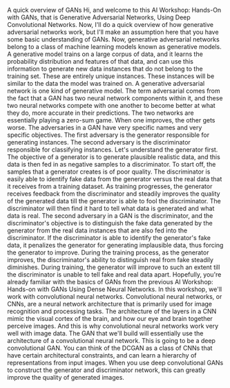 A quick overview of GANs
Hi, and welcome to this AI Workshop: Hands-On with GANs, that is Generative Adversarial Networks, Using Deep Convolutional Networks. Now, I'll do a quick overview of how generative adversarial networks work, but I'll make an assumption here that you have some basic understanding of GANs. Now, generative adversarial networks belong to a class of machine learning models known as generative models. A generative model trains on a large corpus of data, and it learns the probability distribution and features of that data, and can use this information to generate new data instances that do not belong to the training set. These are entirely unique instances. These instances will be similar to the data the model was trained on. A generative adversarial network is one kind of generative model. The term adversarial comes from the fact that a GAN has two neural network components within it, and these two neural networks compete with one another to become better at what they do, more accurate in their predictions. The two networks are essentially playing a zero-sum game. When one improves, the other gets worse. The adversaries in a GAN have very specific names and very specific objectives. The first adversary is the generator responsible for generating instances. The second adversary is the discriminator responsible for classifying instances. Let's understand the generator first. The objective of a generator is to generate plausible realistic data, and this data is then fed in as negative samples to a discriminator. To start off, the samples that a generator creates is of poor quality. The discriminator is easily able to identify fake data from the generator versus the real data that it receives from a training dataset. As training progresses, the generator receives feedback from the discriminator and steadily improves the quality of the generated data till the generator is able to fool the discriminator. The discriminator will then find it hard to tell what data is generated and what data is real. The second adversary in a GAN is the discriminator, and the discriminator's objective is to distinguish the fake data generated by the generator from the real data instances that are also fed into the discriminator. If the discriminator is able to identify the generator's fake data, it penalizes the generator for generating implausible data, thus forcing the generator to improve. During the training process, as the generator improves, the discriminator's ability to distinguish real from fake steadily diminishes. During training, the generator will improve to such an extent till the discriminator is unable to tell fake and real data apart. Hopefully, you're already familiar with the basics of GANs from the previous AI Workshop: Hands-on with GANs Using Dense Neural Networks. In this workshop, we'll work with convolutional neural networks. Convolutional neural networks, or CNNs, are a neural network architecture that is primarily used for image recognition and processing tasks. The architecture of the layers in a CNN mimic the visual cortex of the brain, and how our eye and brain together perceive images. And this is why convolutional neural networks work very well with image data. The GAN that we'll build will essentially use the architecture of a convolutional neural network. This is going to be a deep convolutional GAN. You can think of the DCGAN as a class of CNNs that have certain architectural constraints, and can learn a hierarchy of representations from input images. When you use deep convolutional GANs to construct the generator and discriminator network, this can greatly improve the quality of generated images.